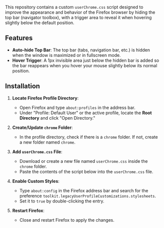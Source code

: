 This repository contains a custom `userChrome.css` script designed to improve the appearance and behavior of the Firefox browser by hiding the top bar (navigator toolbox), with a trigger area to reveal it when hovering slightly below the default position.

## Features

- **Auto-hide Top Bar**: The top bar (tabs, navigation bar, etc.) is hidden when the window is maximized or in fullscreen mode.
- **Hover Trigger**: A 1px invisible area just below the hidden bar is added so the bar reappears when you hover your mouse slightly below its normal position.
  
## Installation

1. **Locate Firefox Profile Directory**:
   - Open Firefox and type `about:profiles` in the address bar.
   - Under "Profile: Default User" or the active profile, locate the **Root Directory** and click "Open Directory."

2. **Create/Update `chrome` Folder**:
   - In the profile directory, check if there is a `chrome` folder. If not, create a new folder named `chrome`.

3. **Add `userChrome.css` File**:
   - Download or create a new file named `userChrome.css` inside the `chrome` folder.
   - Paste the contents of the script below into the `userChrome.css` file.

4. **Enable Custom Styles**:
   - Type `about:config` in the Firefox address bar and search for the preference `toolkit.legacyUserProfileCustomizations.stylesheets`.
   - Set it to `true` by double-clicking the entry.

5. **Restart Firefox**:
   - Close and restart Firefox to apply the changes.
